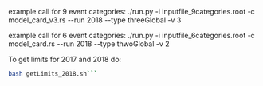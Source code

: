 example call for 9 event categories:
./run.py -i inputfile_9categories.root -c model_card_v3.rs --run 2018 --type threeGlobal -v 3

example call for 6 event categories:
./run.py -i inputfile_6categories.root -c model_card.rs --run 2018 --type thwoGlobal -v 2

To get limits for 2017 and 2018 do:

```bash getLimits_2017.sh
bash getLimits_2018.sh```
